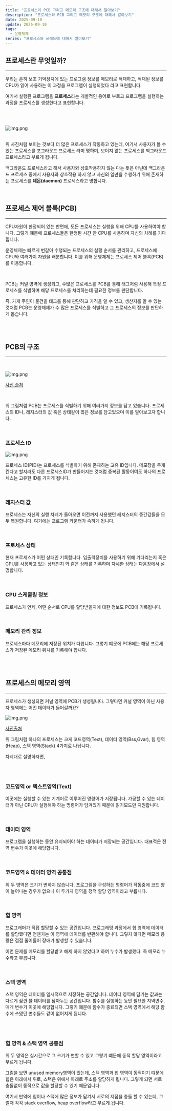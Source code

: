 ```yaml
---
title: "프로세스와 PCB 그리고 메모리 구조에 대해서 알아보기"
description: "프로세스와 PCB 그리고 메모리 구조에 대해서 알아보기"
date: 2025-09-10
update: 2025-09-10
tags:
  - 운영체제
series: "프로세스와 쓰레드에 대해서 알아보기"
---
```


## 프로세스란 무엇일까?

---

우리는 흔히 보조 기억장치에 있는 프로그램 정보를 메모리로 적재하고, 적재된 정보를 CPU가 읽어 사용하는 이 과정을 프로그램이 실행되었다 라고 표현합니다.

여기서 실행된 프로그램을 **프로세스**라는 개별적인 용어로 부르고 프로그램을 실행하는 과정을 프로세스를 생성한다고 표현합니다.

<br>
<br>

![img.png](process_in_mac.png)

<br>
위 사진처럼 보이는 것보다 더 많은 프로세스가 작동하고 있는데, 여기서 사용자가 볼 수 있는 프로세스를 포그라운드 프로세스 라며 명하며,
보이지 않는 프로세스를 백그라운드 프로세스라고 부르게 됩니다. 

백그라운드 프로세스라고 해서 사용자와 상호작용하지 않는 다는 뜻은 아닌데 백그라운드 프로세스 중에서 사용자와 상호작용 하지 않고 자신의 일만을 수행하기 위해 존재하는
프로세스를 **데몬(daemon)** 프로세스라고 명합니다.

<br>

## 프로세스 제어 블록(PCB)

---

CPU자원이 한정되어 있는 반면에, 모든 프로세스는 실행을 위해 CPU를 사용하여야 합니다. 
그렇기 떄문에 프로세스들은 한정된 시간 만 CPU를 사용하며 자신의 차례를 기다립니다.

운영체제는 빠르게 번갈아 수행되는 프로세스의 실행 순서를 관리하고, 프로세스에 CPU와 여러가지 자원을 배분합니다.
이를 위해 운영체제는 프로세스 제어 블록(PCB)를 이용합니다.

<br>

PCB는 커널 영역에 생성되고, 수많은 프로세스를 PCB를 통해 태그처럼 사용해 특정 프로세스를 식별하며 해당 프로세스를 처리하는데 필요한 정보를 판단합니다.

즉, 가게 주인이 물건을 태그를 통해 판단하고 가격을 알 수 있고, 생산지를 알 수 있는 것처럼 PCB는 운영체제가 수 많은 프로세스를 식별하고 그 프로세스의 정보를 판단하게 돕습니다.

<br>
<br>

## PCB의 구조

---

<br>

![img.png](PCB.png)

[사진 출처](https://binaryterms.com/process-control-block-pcb.html)

<br>

위 그림처럼 PCB는 프로세스를 식별하기 위해 여러가지 정보를 담고 있습니다. 프로세스의 ID나, 
레지스터의 값 혹은 상태같이 많은 정보를 담고있으며 이를 알아보고자 합니다.

<br>

### 프로세스 ID

![img.png](process_id.png)

프로세스 ID(PID)는 프로세스를 식별하기 위해 존재하는 고유 ID입니다. 메모장을 두개 킨다고 할지라도 다른 프로세스ID가
만들어지는 것처럼 중복된 활동이여도 하나의 프로세스는 고유한 ID를 가지게 됩니다.

<br>

### 레지스터 값

프로세스는 자신의 실행 차례가 돌아오면 이전까지 사용했던 레지스터의 중간값들을 모두 복원합니다.
여기에는 프로그램 카운터가 속하게 됩니다.

<br>

### 프로세스 상태

현재 프로세스가 어떤 상태인 기록합니다. 입출력장치를 사용하기 위해 기다리는지 혹은 CPU를 사용하고 있는 상태인지 와 같은
상태를 기록하며 자세한 상태는 다음장에서 설명합니다.

<br>

### CPU 스케줄링 정보

프로세스가 언제, 어떤 순서로 CPU를 할당받을지에 대한 정보도 PCB에 기록됩니다.

<br>

### 메모리 관리 정보

프로세스마다 메모리에 저장된 위치가 다릅니다. 그렇기 떄문에 PCB에는 해당 프로세스가 저장된 메모리 위치를 기록해야 합니다.

<br>
<br>

## 프로세스의 메모리 영역

---

프로세스가 생성되면 커널 영역에 PCB가 생성됩니다. 그렇다면 커널 영역이 아닌 사용자 영역에는 어떤 데이터가 들어갈까요?


![img.png](memory_model.png)

[사진출처](https://www.programmersought.com/article/98613694619/)

위 그림처럼 하나의 프로세스는 크게 코드영역(Text), 데이터 영역(Bss,Gvar), 힙 영역(Heap), 스택 영역(Stack) 4가지로 나뉩니다.

차례대로 설명하자면,

<br>
<br>

### 코드영역 or 텍스트영역(Text)

이곳에는 실행할 수 있는 기계어로 이루어진 명령어가 저장됩니다. 가공할 수 있는 데이터가 아닌
CPU가 실행해야 하는 명령어가 담겨있기 때문에 읽기모드만 지원합니다.

<br>

### 데이터 영역

프로그램을 실행하는 동안 유지되어야 하는 데이터가 저장되는 공간입니다. 대표적은 전역 변수가 이곳에 해당합니다.

<br>

### 코드영역 & 데이터 영역 공통점

위 두 영역은 크기가 변하지 않습니다. 프로그램을 구성하는 명령어가 작동중에 코드 양이 늘어나는 경우가 없으니
이 두가지 영역을 정적 할당 영역이라고 부릅니다.

<br>

### 힙 영역

프로그래머가 직접 할당할 수 있는 공간입니다. 프로그래밍 과정에서 힙 영역에 데이터를 할당했다면 언젠가는 이 영역에 
데이터를 반환해야 합니다. 그렇지 않다면 메모리 용량은 점점 줄어들어 장애가 발생할 수 있습니다.

이런 문제를 메모리를 할당받고 해제 하지 않았다고 하여 누수가 발생했다. 즉 메모리 누수라고 부릅니다.

<br>

### 스택 영역

스택 영역은 데이터를 일시적으로 저장하는 공간입니다.
데이터 영역에 담기는 값과는 다르게 잠깐 쓸 데이터를 담아두는 공간입니다.
함수를 실행하는 동안 필요한 지역변수, 매개 변수가 이곳에 해당합니다.
그렇기 떄문에 함수가 종료되면 스택 영역에서 해당 함수에 쓰였던 변수들도 같이 없어지게 됩니다.

<br>
<br>

### 힙 영역 & 스택 영역 공통점

위 두 영역은 실시간으로 그 크기가 변할 수 있고 그렇기 떄문에 동적 할당 영역이라고 부르게 됩니다.

그림을 보면 unused memory영역이 있는데, 스택 영역과 힙 영역이 동적이기 떄문에 힙은 아래에서 위로, 스택은 
위에서 아래로 주소를 할당하게 됩니다. 그렇게 되면 서로 충돌없이 동적으로 값을 할당할 수 있기 때문입니다.

여기서 만약에 힙이나 스택에 많은 정보가 담겨서 서로의 지점을 충돌 할 수 있는데, 그럴때 각각 stack overflow,
heap overflow라고 부르게 됩니다.





